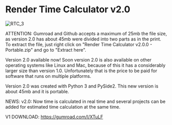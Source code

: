 # Render Time Calculator v2.0
![RTC_3](https://user-images.githubusercontent.com/60605512/82163305-b483e500-9880-11ea-8032-f08870d20c1e.PNG)

ATTENTION:
Gumroad and Github accepts a maximum of 25mb the file size, as version 2.0 has about 45mb were divided into two parts as in the print. To extract the file, just right click on "Render Time Calculator v2.0.0 - Portable.zip" and go to "Extract here".

Version 2.0 available now!
Soon version 2.0 is also available on other operating systems like Linux and Mac, because of this it has a considerably larger size than version 1.0. Unfortunately that is the price to be paid for software that runs on multiple platforms.

Version 2.0 was created with Python 3 and PySide2.
This new version is about 45mb and it is portable.

NEWS:
v2.0: Now time is calculated in real time and several projects can be added for estimated time calculation at the same time.

V1 DOWNLOAD: https://gumroad.com/l/XTuLF
